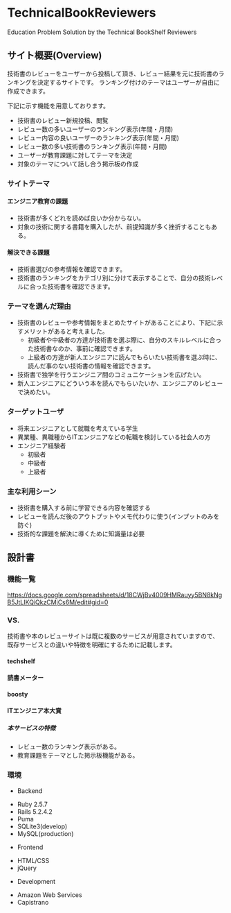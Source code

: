 # TechnicalBookReviewers
Education Problem Solution by the Technical BookShelf Reviewers

## サイト概要(Overview)
技術書のレビューをユーザーから投稿して頂き、レビュー結果を元に技術書のランキングを決定するサイトです。
ランキング付けのテーマはユーザーが自由に作成できます。

下記に示す機能を用意しております。
* 技術書のレビュー新規投稿、閲覧
* レビュー数の多いユーザーのランキング表示(年間・月間)
* レビュー内容の良いユーザーのランキング表示(年間・月間)
* レビュー数の多い技術書のランキング表示(年間・月間)
* ユーザーが教育課題に対してテーマを決定
* 対象のテーマについて話し合う掲示板の作成

### サイトテーマ
#### エンジニア教育の課題
* 技術書が多くどれを読めば良いか分からない。
* 対象の技術に関する書籍を購入したが、前提知識が多く挫折することもある。

#### 解決できる課題
* 技術書選びの参考情報を確認できます。
* 技術書のランキングをカテゴリ別に分けて表示することで、自分の技術レベルに合った技術書を確認できます。

### テーマを選んだ理由
* 技術書のレビューや参考情報をまとめたサイトがあることにより、下記に示すメリットがあると考えました。
  * 初級者や中級者の方達が技術書を選ぶ際に、自分のスキルレベルに合った技術書なのか、事前に確認できます。
  * 上級者の方達が新人エンジニアに読んでもらいたい技術書を選ぶ時に、読んだ事のない技術書の情報を確認できます。
* 技術書で独学を行うエンジニア間のコミュニケーションを広げたい。
* 新人エンジニアにどういう本を読んでもらいたいか、エンジニアのレビューで決めたい。

### ターゲットユーザ
* 将来エンジニアとして就職を考えている学生
* 異業種、異職種からITエンジニアなどの転職を検討している社会人の方
* エンジニア経験者
  * 初級者
  * 中級者
  * 上級者

### 主な利用シーン
* 技術書を購入する前に学習できる内容を確認する
* レビューを読んだ後のアウトプットやメモ代わりに使う(インプットのみを防ぐ)
* 技術的な課題を解決に導くために知識量は必要

## 設計書


### 機能一覧
https://docs.google.com/spreadsheets/d/18CWjBv4009HMRauyy5BN8kNgB5JtLIKQiQkzCMjCs6M/edit#gid=0


### VS.
技術書や本のレビューサイトは既に複数のサービスが用意されていますので、
既存サービスとの違いや特徴を明確にするために記載します。

#### techshelf
#### 読書メーター
#### boosty
#### ITエンジニア本大賞
##### 本サービスの特徴
* レビュー数のランキング表示がある。
* 教育課題をテーマとした掲示板機能がある。

### 環境
* Backend
 - Ruby 2.5.7
 - Rails 5.2.4.2
 - Puma
 - SQLite3(develop)
 - MySQL(production)
* Frontend
 - HTML/CSS
 - jQuery
* Development
 - Amazon Web Services
 - Capistrano
